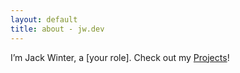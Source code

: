 ```yaml
---
layout: default
title: about - jw.dev
---
```

I’m Jack Winter, a [your role]. Check out my [Projects](/projects)!